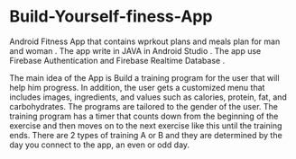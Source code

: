 # Build-Yourself-finess-App
Android Fitness App that contains wprkout plans and meals plan for man and woman . 
The app write in JAVA in Android Studio . 
The app use Firebase Authentication and Firebase Realtime Database . 

The main idea of the App is Build a training program for the user that will help him progress. 
In addition, the user gets a customized menu that includes images, ingredients, and values such as calories,
protein, fat, and carbohydrates.
The programs are tailored to the gender of the user.
The training program has a timer that counts down from the beginning of the exercise and then moves on to the next
exercise like this until the training ends. 
There are 2 types of training A or B and they are determined by the day you connect to the app, an even or odd day.

















